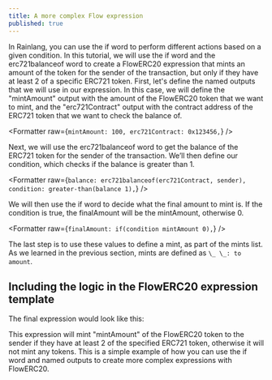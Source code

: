 ```yaml
---
title: A more complex Flow expression
published: true
---
```


<script>
	import Formatter from 'rain-svelte-components/package/formatter/Formatter.svelte';
	import { Parser } from 'rain-svelte-components/package'

	const expression = `/**
 * mints of this erc20 token
 */
mintslist: mintburnseparator,
_ _: sender finalAmount,
`

const expression2 = `mintAmount: 100,
erc721Contract: 0x123456,
balance: erc721balanceof(erc721Contract, sender),
condition: greater-than(balance 1),
finalAmount: if(condition mintAmount 0),

/**
 * separator values 
 */
transferseparator: 0xfea74d0c9bf4a3c28f0dd0674db22a3d7f8bf259c56af19f4ac1e735b156974f,
mintburnseparator: 0xf339171dab445c29f9897dda2f42413426ee907dc7f8b52bd387bc7cf9384c6b,
﻿
/**
 * erc1155 transfers
 */
transfererc1155slist: transferseparator,
﻿
/**
 * erc721 transfers
 */
transfererc721slist: transferseparator,
﻿
/**
 * er20 transfers
 */
transfererc20slist: transferseparator,
﻿
/**
 * native (gas) token transfers
 */
transfernativeslist: transferseparator,
﻿
/**
 * burns of this erc20 token
 */
burnslist: mintburnseparator,

/**
 * mints of this erc20 token
 */
mintslist: mintburnseparator,
_ _: sender finalAmount,`

</script>

In Rainlang, you can use the if word to perform different actions based on a given condition. In this tutorial, we will use the if word and the erc721balanceof word to create a FlowERC20 expression that mints an amount of the token for the sender of the transaction, but only if they have at least 2 of a specific ERC721 token.
First, let's define the named outputs that we will use in our expression. In this case, we will define the "mintAmount" output with the amount of the FlowERC20 token that we want to mint, and the "erc721Contract" output with the contract address of the ERC721 token that we want to check the balance of.

<Formatter raw={`mintAmount: 100,
erc721Contract: 0x123456,`} />

Next, we will use the erc721balanceof word to get the balance of the ERC721 token for the sender of the transaction. We’ll then define our condition, which checks if the balance is greater than 1.

<Formatter raw={`balance: erc721balanceof(erc721Contract, sender),
condition: greater-than(balance 1),`} />

We will then use the if word to decide what the final amount to mint is. If the condition is true, the finalAmount will be the mintAmount, otherwise 0.

<Formatter raw={`finalAmount: if(condition mintAmount 0),`} />

The last step is to use these values to define a mint, as part of the mints list. As we learned in the previous section, mints are defined as `\_ \_: to amount`.

<Formatter raw={expression} />

## Including the logic in the FlowERC20 expression template

The final expression would look like this:

<Formatter raw={expression2} />

This expression will mint "mintAmount" of the FlowERC20 token to the sender if they have at least 2 of the specified ERC721 token, otherwise it will not mint any tokens. This is a simple example of how you can use the if word and named outputs to create more complex expressions with FlowERC20.
